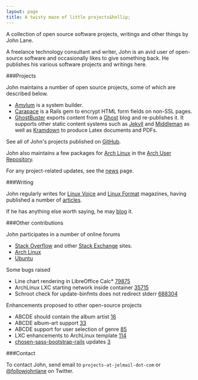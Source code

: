 ```yaml
---
layout: page
title: A twisty maze of little projects&hellip;
---
```



<!--p class="message">
A twisty maze of little projects, all different&hellip;
</p-->

A collection of open source software projects, writings and other things by John Lane.

A freelance technology consultant and writer, John is an avid user of open-source software and occasionally likes to give something back. He publishes his various software projects and writings here.

###Projects

John maintains a number of open source projects, some of which are described below.

 * [Amylum](/projects/amylum) is a system builder.
 * [Carapace](http://rubygems.org/gems/carapace) is a Rails gem to encrypt HTML form fields on non-SSL pages.
 * [GhostBuster](http://ghostbuster.johnlane.ie) exports content from a [Ghost](http://ghost.org) blog and re-publishes it. It supports other static content systems such as [Jekyll](http://jekyllrb.com) and [Middleman](http://middlemanapp.com) as well as [Kramdown](http://kramdown.gettalong.org) to produce Latex documents and PDFs. 

See all of John's projects published on [GitHub](http://github.com/johnlane).

John also maintains a few packages for [Arch Linux](http://archlinux.org) in the [Arch User Repository](https://aur.archlinux.org/packages/?SeB=m&K=starfry).

For any project-related updates, see the [news](/blog) page.

###Writing

John regularly writes for [Linux Voice](http://linuxvoice.com) and [Linux Format](http://linuxformat.com) magazines, having published a number of [articles](/articles).

If he has anything else worth saying, he may [blog](http://johnlane.ie) it.

###Other contributions

John participates in a number of online forums

 * [Stack Overflow](http://stackoverflow.com/users/712506/starfry) and other [Stack Exchange](http://stackexchange.com/about) sites.
 * [Arch Linux](https://bbs.archlinux.org/search.php?search_id=1744407343)
 * [Ubuntu](http://ubuntuforums.org/search.php?searchid=3783898)

Some bugs raised

 * Line chart rendering in LibreOffice Calc* [79875](https://bugs.freedesktop.org/show_bug.cgi?id=79875)
 * ArchLinux LXC starting network inside container [35715](https://bugs.archlinux.org/task/35715)
 * Schroot check for update-binfmts does not redirect stderr [688304](https://bugs.debian.org/cgi-bin/bugreport.cgi?bug=688304)

Enhancements proposed to other open-source projects

 * ABCDE should contain the album artist [16](https://code.google.com/p/abcde/issues/detail?id=16&can=1)
 * ABCDE album-art support [33](https://code.google.com/p/abcde/issues/detail?id=33)
 * ABCDE support for user selection of genre [85](https://code.google.com/p/abcde/issues/detail?id=85&can=1)
 * LXC enhancements to ArchLinux template [114](https://github.com/lxc/lxc/pull/114)
 * [chosen-sass-bootstrap-rails](https://rubygems.org/gems/chosen-sass-bootstrap-rails) updates [3](https://github.com/Wealcash/chosen-sass-bootstrap-rails/pull/3)

###Contact

To contact John, send email to `projects-at-jelmail-dot-com` or [@followjohnlane](https://twitter.com/followjohnlane) on Twitter.
